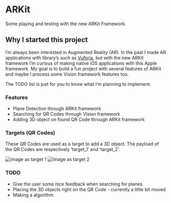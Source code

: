 # ARKit
Some playing and testing with the new ARKit Framework.

## Why I started this project

I’m always been interested in Augmented Reality (AR). In the past I made AR applications with library’s such as [Vuforia](https://www.vuforia.com), but with the new ARKit framework I’m curious of making native iOS applications with this Apple framework. My goal is to build a fun project with several features of ARKit and maybe I process some Vision framework features too.

The TODO list is just for you to know what I’m planning to implement.

### Features

* Plane Detection through ARKit framework
* Searching for QR Codes through Vision framework
* Adding 3D object on found QR Code through ARKit framework

### Targets (QR Codes)

These QR Codes are used as a target to add a 3D object. The payload of the QR Codes are respectively ‘target_1’ and ‘target_2’.

![image as target 1](https://image.ibb.co/iYZ8Lw/target_1.png) ![image as target 2](https://image.ibb.co/dFJJLw/target_2.png)

### TODO

* Give the user some nice feedback when searching for planes
* Placing the 3D objects right on the QR Code - currently a little bit moved
* Making a algorithm 



